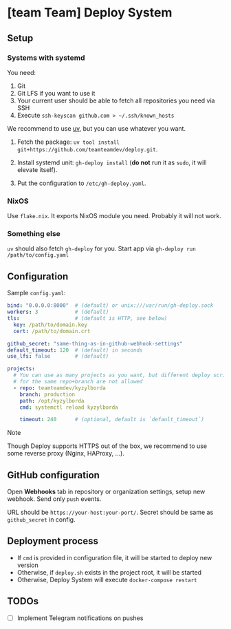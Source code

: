 # [team Team] Deploy System

## Setup

### Systems with systemd

You need:

1. Git
2. Git LFS if you want to use it
3. Your current user should be able to fetch all repositories you need via SSH
4. Execute `ssh-keyscan github.com > ~/.ssh/known_hosts`

We recommend to use [uv](https://docs.astral.sh/uv/), but you can use whatever you want.

1. Fetch the package: `uv tool install git+https://github.com/teamteamdev/deploy.git`.

2. Install systemd unit: `gh-deploy install` (**do not** run it as `sudo`, it will elevate itself).

3. Put the configuration to `/etc/gh-deploy.yaml`.

### NixOS

Use `flake.nix`. It exports NixOS module you need. Probably it will not work.

### Something else

`uv` should also fetch `gh-deploy` for you. Start app via `gh-deploy run /path/to/config.yaml`

## Configuration

Sample `config.yaml`:

```yaml
bind: "0.0.0.0:8000"  # (default) or unix:///var/run/gh-deploy.sock
workers: 3            # (default)
tls:                  # (default is HTTP, see below)
  key: /path/to/domain.key
  cert: /path/to/domain.crt

github_secret: "same-thing-as-in-github-webhook-settings"
default_timeout: 120  # (default) in seconds
use_lfs: false        # (default)

projects:
  # You can use as many projects as you want, but different deploy scripts
  # for the same repo+branch are not allowed
  - repo: teamteamdev/kyzylborda
    branch: production
    path: /opt/kyzylborda
    cmd: systemctl reload kyzylborda

    timeout: 240      # (optional, default is `default_timeout`)
```

> [!NOTE]
> Though Deploy supports HTTPS out of the box, we recommend to use
> some reverse proxy (Nginx, HAProxy, …).

## GitHub configuration

Open **Webhooks** tab in repository or organization settings, setup new webhook. Send only `push` events.

URL should be `https://your-host:your-port/`. Secret should be same as `github_secret` in config.

## Deployment process

* If `cmd` is provided in configuration file, it will be started to deploy new version
* Otherwise, if `deploy.sh` exists in the project root, it will be started
* Otherwise, Deploy System will execute `docker-compose restart`

## TODOs

- [ ] Implement Telegram notifications on pushes
